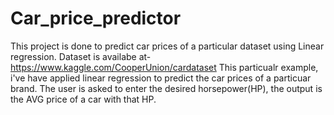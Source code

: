 # Car_price_predictor
This project is done to predict car prices of a particular dataset using Linear regression.
Dataset is availabe at-https://www.kaggle.com/CooperUnion/cardataset
This particualr example, i've have applied linear regression to predict the car prices of a particuar brand.
The user is asked to enter the desired horsepower(HP), the output is the AVG price of a car with that HP. 
